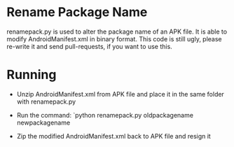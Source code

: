 Rename Package Name
===================

renamepack.py is used to alter the package name of an APK file.
It is able to modify AndroidManifest.xml in binary format.
This code is still ugly, please re-write it and send pull-requests, if you want to use this.

Running
=======

* Unzip AndroidManifest.xml from APK file and place it in the same folder with renamepack.py

* Run the command:
	`python renamepack.py oldpackagename newpackagename
	
* Zip the modified AndroidManifest.xml back to APK file and resign it
 